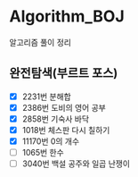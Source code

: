 # Algorithm_BOJ
알고리즘 풀이 정리

## 완전탐색(부르트 포스)
- [X] 2231번 분해합
- [X] 2386번 도비의 영어 공부
- [X] 2858번 기숙사 바닥
- [X] 1018번 체스판 다시 칠하기
- [X] 11170번 0의 개수
- [ ] 1065번 한수
- [ ] 3040번 백설 공주와 일곱 난쟁이
